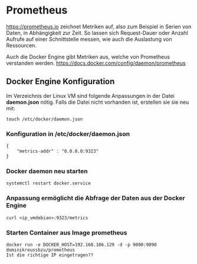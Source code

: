# Prometheus
https://prometheus.io zeichnet Metriken auf, also zum Beispiel in Serien von Daten, in Abhängigkeit zur Zeit.
So lassen sich Request-Dauer oder Anzahl Aufrufe auf einer Schnittstelle messen, wie auch die Auslastung von Ressourcen.

Auch die Docker Engine gibt Metriken aus, welche von Prometheus verstanden werden. https://docs.docker.com/config/daemon/prometheus

## Docker Engine Konfiguration
Im Verzeichnis der Linux VM sind folgende Anpassungen in der Datei **daemon.json** nötig. Falls die Datei nicht vorhanden ist, erstellen sie sie neu mit:
    
    touch /etc/docker/daemon.json

### Konfiguration in /etc/docker/daemon.json
    {
        "metrics-addr" : "0.0.0.0:9323"
    }
### Docker daemon neu starten
    systemctl restart docker.service

### Anpassung ermöglicht die Abfrage der Daten aus der Docker Engine
    curl <ip_vmdebian>:9323/metrics

### Starten Container aus Image prometheus  
    docker run -e DOCKER_HOST=192.168.106.129 -d -p 9090:9090 dominikreussbzu/prometheus
    Ist die richtige IP eingetragen??
